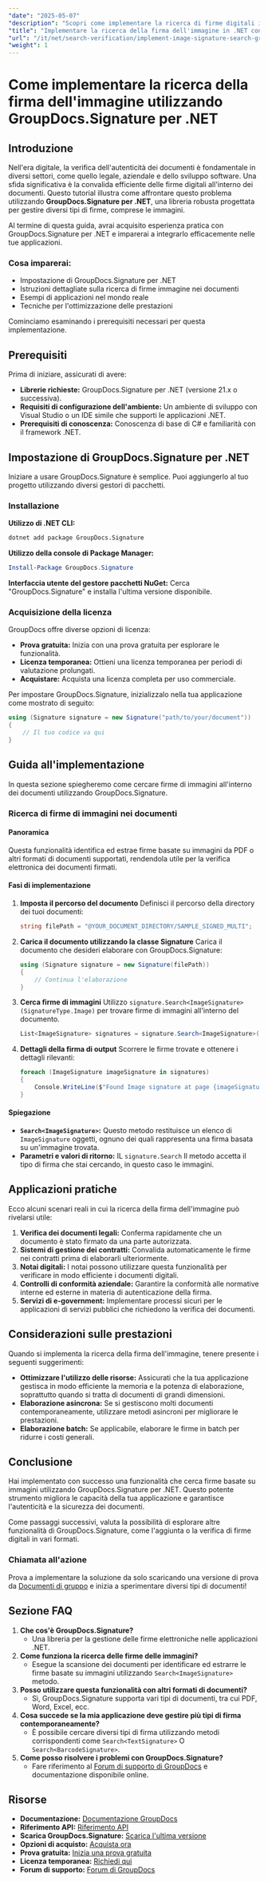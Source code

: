 ```yaml
---
"date": "2025-05-07"
"description": "Scopri come implementare la ricerca di firme digitali in .NET utilizzando GroupDocs.Signature. Questa guida illustra la configurazione, l'implementazione e le applicazioni pratiche."
"title": "Implementare la ricerca della firma dell'immagine in .NET con GroupDocs.Signature&#58; una guida passo passo"
"url": "/it/net/search-verification/implement-image-signature-search-groupdocs-signature-dotnet/"
"weight": 1
---
```


# Come implementare la ricerca della firma dell'immagine utilizzando GroupDocs.Signature per .NET

## Introduzione

Nell'era digitale, la verifica dell'autenticità dei documenti è fondamentale in diversi settori, come quello legale, aziendale e dello sviluppo software. Una sfida significativa è la convalida efficiente delle firme digitali all'interno dei documenti. Questo tutorial illustra come affrontare questo problema utilizzando **GroupDocs.Signature per .NET**, una libreria robusta progettata per gestire diversi tipi di firme, comprese le immagini.

Al termine di questa guida, avrai acquisito esperienza pratica con GroupDocs.Signature per .NET e imparerai a integrarlo efficacemente nelle tue applicazioni.

### Cosa imparerai:
- Impostazione di GroupDocs.Signature per .NET
- Istruzioni dettagliate sulla ricerca di firme immagine nei documenti
- Esempi di applicazioni nel mondo reale
- Tecniche per l'ottimizzazione delle prestazioni

Cominciamo esaminando i prerequisiti necessari per questa implementazione.

## Prerequisiti

Prima di iniziare, assicurati di avere:
- **Librerie richieste:** GroupDocs.Signature per .NET (versione 21.x o successiva).
- **Requisiti di configurazione dell'ambiente:** Un ambiente di sviluppo con Visual Studio o un IDE simile che supporti le applicazioni .NET.
- **Prerequisiti di conoscenza:** Conoscenza di base di C# e familiarità con il framework .NET.

## Impostazione di GroupDocs.Signature per .NET

Iniziare a usare GroupDocs.Signature è semplice. Puoi aggiungerlo al tuo progetto utilizzando diversi gestori di pacchetti.

### Installazione

**Utilizzo di .NET CLI:**
```bash
dotnet add package GroupDocs.Signature
```

**Utilizzo della console di Package Manager:**
```powershell
Install-Package GroupDocs.Signature
```

**Interfaccia utente del gestore pacchetti NuGet:** Cerca "GroupDocs.Signature" e installa l'ultima versione disponibile.

### Acquisizione della licenza

GroupDocs offre diverse opzioni di licenza:
- **Prova gratuita:** Inizia con una prova gratuita per esplorare le funzionalità.
- **Licenza temporanea:** Ottieni una licenza temporanea per periodi di valutazione prolungati.
- **Acquistare:** Acquista una licenza completa per uso commerciale.

Per impostare GroupDocs.Signature, inizializzalo nella tua applicazione come mostrato di seguito:

```csharp
using (Signature signature = new Signature("path/to/your/document"))
{
    // Il tuo codice va qui
}
```

## Guida all'implementazione

In questa sezione spiegheremo come cercare firme di immagini all'interno dei documenti utilizzando GroupDocs.Signature.

### Ricerca di firme di immagini nei documenti

#### Panoramica
Questa funzionalità identifica ed estrae firme basate su immagini da PDF o altri formati di documenti supportati, rendendola utile per la verifica elettronica dei documenti firmati.

#### Fasi di implementazione

1. **Imposta il percorso del documento**
   Definisci il percorso della directory dei tuoi documenti:
   
   ```csharp
   string filePath = "@YOUR_DOCUMENT_DIRECTORY/SAMPLE_SIGNED_MULTI";
   ```

2. **Carica il documento utilizzando la classe Signature**
   Carica il documento che desideri elaborare con GroupDocs.Signature:
   
   ```csharp
   using (Signature signature = new Signature(filePath))
   {
       // Continua l'elaborazione
   }
   ```

3. **Cerca firme di immagini**
   Utilizzo `signature.Search<ImageSignature>(SignatureType.Image)` per trovare firme di immagini all'interno del documento.
   
   ```csharp
   List<ImageSignature> signatures = signature.Search<ImageSignature>(SignatureType.Image);
   ```

4. **Dettagli della firma di output**
   Scorrere le firme trovate e ottenere i dettagli rilevanti:
   
   ```csharp
   foreach (ImageSignature imageSignature in signatures)
   {
       Console.WriteLine($"Found Image signature at page {imageSignature.PageNumber} and size {imageSignature.Size}." );
   }
   ```

#### Spiegazione
- **`Search<ImageSignature>`:** Questo metodo restituisce un elenco di `ImageSignature` oggetti, ognuno dei quali rappresenta una firma basata su un'immagine trovata.
- **Parametri e valori di ritorno:** IL `signature.Search` Il metodo accetta il tipo di firma che stai cercando, in questo caso le immagini.

## Applicazioni pratiche

Ecco alcuni scenari reali in cui la ricerca della firma dell'immagine può rivelarsi utile:

1. **Verifica dei documenti legali:** Conferma rapidamente che un documento è stato firmato da una parte autorizzata.
2. **Sistemi di gestione dei contratti:** Convalida automaticamente le firme nei contratti prima di elaborarli ulteriormente.
3. **Notai digitali:** I notai possono utilizzare questa funzionalità per verificare in modo efficiente i documenti digitali.
4. **Controlli di conformità aziendale:** Garantire la conformità alle normative interne ed esterne in materia di autenticazione della firma.
5. **Servizi di e-government:** Implementare processi sicuri per le applicazioni di servizi pubblici che richiedono la verifica dei documenti.

## Considerazioni sulle prestazioni

Quando si implementa la ricerca della firma dell'immagine, tenere presente i seguenti suggerimenti:
- **Ottimizzare l'utilizzo delle risorse:** Assicurati che la tua applicazione gestisca in modo efficiente la memoria e la potenza di elaborazione, soprattutto quando si tratta di documenti di grandi dimensioni.
- **Elaborazione asincrona:** Se si gestiscono molti documenti contemporaneamente, utilizzare metodi asincroni per migliorare le prestazioni.
- **Elaborazione batch:** Se applicabile, elaborare le firme in batch per ridurre i costi generali.

## Conclusione

Hai implementato con successo una funzionalità che cerca firme basate su immagini utilizzando GroupDocs.Signature per .NET. Questo potente strumento migliora le capacità della tua applicazione e garantisce l'autenticità e la sicurezza dei documenti.

Come passaggi successivi, valuta la possibilità di esplorare altre funzionalità di GroupDocs.Signature, come l'aggiunta o la verifica di firme digitali in vari formati.

### Chiamata all'azione

Prova a implementare la soluzione da solo scaricando una versione di prova da [Documenti di gruppo](https://releases.groupdocs.com/signature/net/) e inizia a sperimentare diversi tipi di documenti!

## Sezione FAQ

1. **Che cos'è GroupDocs.Signature?**
   - Una libreria per la gestione delle firme elettroniche nelle applicazioni .NET.
2. **Come funziona la ricerca delle firme delle immagini?**
   - Esegue la scansione dei documenti per identificare ed estrarre le firme basate su immagini utilizzando `Search<ImageSignature>` metodo.
3. **Posso utilizzare questa funzionalità con altri formati di documenti?**
   - Sì, GroupDocs.Signature supporta vari tipi di documenti, tra cui PDF, Word, Excel, ecc.
4. **Cosa succede se la mia applicazione deve gestire più tipi di firma contemporaneamente?**
   - È possibile cercare diversi tipi di firma utilizzando metodi corrispondenti come `Search<TextSignature>` O `Search<BarcodeSignature>`.
5. **Come posso risolvere i problemi con GroupDocs.Signature?**
   - Fare riferimento al [Forum di supporto di GroupDocs](https://forum.groupdocs.com/c/signature/) e documentazione disponibile online.

## Risorse
- **Documentazione:** [Documentazione GroupDocs](https://docs.groupdocs.com/signature/net/)
- **Riferimento API:** [Riferimento API](https://reference.groupdocs.com/signature/net/)
- **Scarica GroupDocs.Signature:** [Scarica l'ultima versione](https://releases.groupdocs.com/signature/net/)
- **Opzioni di acquisto:** [Acquista ora](https://purchase.groupdocs.com/buy)
- **Prova gratuita:** [Inizia una prova gratuita](https://releases.groupdocs.com/signature/net/)
- **Licenza temporanea:** [Richiedi qui](https://purchase.groupdocs.com/temporary-license/)
- **Forum di supporto:** [Forum di GroupDocs](https://forum.groupdocs.com/c/signature/)